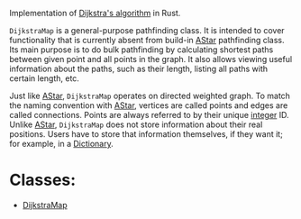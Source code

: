Implementation of [Dijkstra's algorithm](https://en.wikipedia.org/wiki/Dijkstra's_algorithm) in Rust.

`DijkstraMap` is a general-purpose pathfinding class. It is intended
to cover functionality that is currently absent from build-in
[AStar] pathfinding class. Its main purpose is to do bulk
pathfinding by calculating shortest paths between given point and
all points in the graph. It also allows viewing useful information
about the paths, such as their length, listing all paths with
certain length, etc.

Just like [AStar], `DijkstraMap` operates on directed weighted
graph. To match the naming convention with [AStar], vertices are
called points and edges are called connections. Points are always
referred to by their unique [integer](https://docs.godotengine.org/en/stable/classes/class_int.html) ID. Unlike [AStar],
`DijkstraMap` does not store information about their real positions.
Users have to store that information themselves, if they want it;
for example, in a [Dictionary].
# Classes:
- [DijkstraMap](./DijkstraMap.md)

[AStar]: https://docs.godotengine.org/en/stable/classes/class_astar.html
[Dictionary]: https://docs.godotengine.org/en/stable/classes/class_dictionary.html